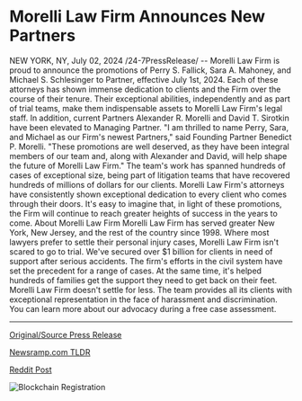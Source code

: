 # Morelli Law Firm Announces New Partners

NEW YORK, NY, July 02, 2024 /24-7PressRelease/ -- Morelli Law Firm is proud to announce the promotions of Perry S. Fallick, Sara A. Mahoney, and Michael S. Schlesinger to Partner, effective July 1st, 2024.   Each of these attorneys has shown immense dedication to clients and the Firm over the course of their tenure. Their exceptional abilities, independently and as part of trial teams, make them indispensable assets to Morelli Law Firm's legal staff.   In addition, current Partners Alexander R. Morelli and David T. Sirotkin have been elevated to Managing Partner.   "I am thrilled to name Perry, Sara, and Michael as our Firm's newest Partners," said Founding Partner Benedict P. Morelli. "These promotions are well deserved, as they have been integral members of our team and, along with Alexander and David, will help shape the future of Morelli Law Firm."   The team's work has spanned hundreds of cases of exceptional size, being part of litigation teams that have recovered hundreds of millions of dollars for our clients.  Morelli Law Firm's attorneys have consistently shown exceptional dedication to every client who comes through their doors. It's easy to imagine that, in light of these promotions, the Firm will continue to reach greater heights of success in the years to come.  About Morelli Law Firm   Morelli Law Firm has served greater New York, New Jersey, and the rest of the country since 1998. Where most lawyers prefer to settle their personal injury cases, Morelli Law Firm isn't scared to go to trial. We've secured over $1 billion for clients in need of support after serious accidents.   The firm's efforts in the civil system have set the precedent for a range of cases. At the same time, it's helped hundreds of families get the support they need to get back on their feet.   Morelli Law Firm doesn't settle for less. The team provides all its clients with exceptional representation in the face of harassment and discrimination. You can learn more about our advocacy during a free case assessment. 

---

[Original/Source Press Release](https://www.24-7pressrelease.com/press-release/512196/morelli-law-firm-announces-new-partners)
                    

[Newsramp.com TLDR](None) 



[Reddit Post](https://www.reddit.com/r/Leadership_Management/comments/1dtq3wo/morelli_law_firm_announces_promotions_and/) 



![Blockchain Registration](https://cdn.newsramp.app/24-7PressRelease/qrcode/247/2/ellaJjYA.webp)